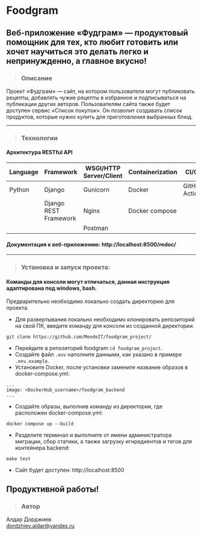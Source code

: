 # Foodgram

Веб-приложение «Фудграм» — продуктовый помощник для тех, кто любит готовить или хочет научиться это делать легко и непринужденно, а главное вкусно!
---
> ### Описание

Проект «Фудграм» — сайт, на котором пользователи могут публиковать рецепты, добавлять чужие рецепты в избранное и подписываться на публикации других авторов. Пользователям сайта также будет доступен сервис «Список покупок». Он позволит создавать список продуктов, которые нужно купить для приготовления выбранных блюд.

---

> ### Технологии
#### Архитектура RESTful API
|Language|Framework|WSGI/HTTP Server/Client|Сontainerization|CI/CD|Frontend|
|--------|---------|-----------------------|----------------|-----|--------|
|Python  |Django   |               Gunicorn| Docker|GitHub Actions| Node.js|
|        |Django REST Framework|      Nginx|  Docker compose|     |   React|
|        |         |                Postman|                |     |        |

#### Документация к веб-приложению: http://localhost:8500/redoc/
---
> ### Установка и запуск проекта:

#### Команды для консоли могут отличаться, данная инструкция адаптирована под windows, bash.

Предварительно необходимо локально создать директорию для проекта. 
- Для развертывания локально необходимо клонировать репозиторий на свой ПК, введите команду для консоли из созданной директории.

```
git clone https://github.com/MendeIT/foodgram_project/
```
- Перейдите в репозиторий foodgram ```cd foodgram_project```.
- Создайте файл ```.env``` наполните данными, как указано в примере ```.env.example```.
- Установите Docker, после установки замените название образов в docker-compose.yml:
```
...
image: <DockerHub_username>/foodgram_backend
...
```
- Создайте образы, выполнив команду из директории, где расположен docker-compose.yml:

```
docker compose up --build
```
- Разделите терминал и выполните от имени администратора миграции, сбор статики, а также загрузку игнредиентов и тегов для контейнера backend:
```
make test
```
- Сайт будет доступен: http://localhost:8500

Продуктивной работы!
---
> ### Автор
Алдар Дорджиев  
dordzhiev.aldar@yandex.ru